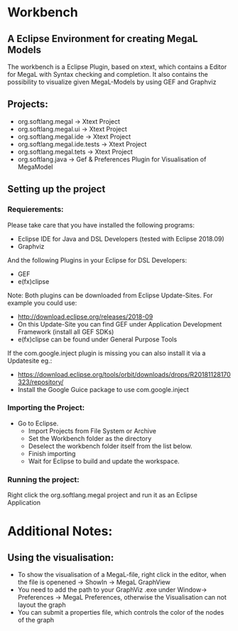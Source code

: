 # Workbench
## A Eclipse Environment for creating MegaL Models
The workbench is a Eclipse Plugin, based on xtext, which contains a Editor for MegaL with Syntax checking and completion.
It also contains the possibility to visualize given MegaL-Models by using GEF and Graphviz

## Projects:
* org.softlang.megal -> Xtext Project
* org.softlang.megal.ui -> Xtext Project
* org.softlang.megal.ide -> Xtext Project
* org.softlang.megal.ide.tests -> Xtext Project
* org.softlang.megal.tets -> Xtext Project
* org.softlang.java -> Gef & Preferences Plugin for Visualisation of MegaModel

## Setting up the project
### Requierements:
Please take care that you have installed the following programs:
* Eclipse IDE for Java and DSL Developers (tested with Eclipse 2018.09)
* Graphviz 

And the following Plugins in your Eclipse for DSL Developers:
* GEF
* e(fx)clipse

Note: Both plugins can be downloaded from Eclipse Update-Sites. For example you could use:
* http://download.eclipse.org/releases/2018-09
* On this Update-Site you can find GEF under Application Development Framework (install all GEF SDKs)
* e(fx)clipse can be found under General Purpose Tools

If the com.google.inject plugin is missing you can also install it via a Updatesite eg.:
* https://download.eclipse.org/tools/orbit/downloads/drops/R20181128170323/repository/
* Install the Google Guice package to use com.google.inject

### Importing the Project:
* Go to Eclipse.
     * Import Projects from File System or Archive
     * Set the Workbench folder as the directory
     * Deselect the workbench folder itself from the list below.
     * Finish importing
     * Wait for Eclipse to build and update the workspace.
### Running the project:
Right click the org.softlang.megal project and run it as an Eclipse Application
    
# Additional Notes:
## Using the visualisation:
* To show the visualisation of a MegaL-file, right click in the editor, when the file is openened -> ShowIn -> MegaL GraphView
* You need to add the path to your GraphViz .exe under Window-> Preferences -> MegaL Preferences, otherwise the Visualisation
can not layout the graph
* You can submit a properties file, which controls the color of the nodes of the graph
